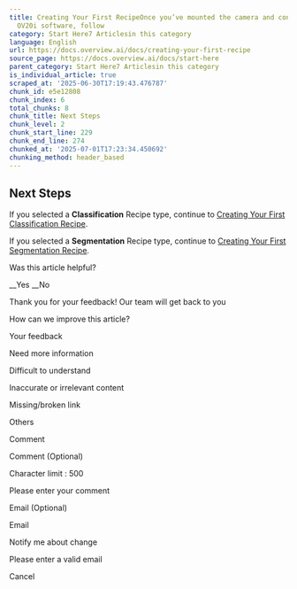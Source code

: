 ```yaml
---
title: Creating Your First RecipeOnce you’ve mounted the camera and connected to the
  OV20i software, follow
category: Start Here7 Articlesin this category
language: English
url: https://docs.overview.ai/docs/creating-your-first-recipe
source_page: https://docs.overview.ai/docs/start-here
parent_category: Start Here7 Articlesin this category
is_individual_article: true
scraped_at: '2025-06-30T17:19:43.476787'
chunk_id: e5e12808
chunk_index: 6
total_chunks: 8
chunk_title: Next Steps
chunk_level: 2
chunk_start_line: 229
chunk_end_line: 274
chunked_at: '2025-07-01T17:23:34.450692'
chunking_method: header_based
---
```


## Next Steps

If you selected a **Classification** Recipe type, continue to [Creating Your First Classification Recipe](/docs/creating-your-first-classification-recipe).

If you selected a **Segmentation** Recipe type, continue to [Creating Your First Segmentation Recipe](/docs/creating-your-first-segmentation-recipe).

Was this article helpful?

__Yes __No

Thank you for your feedback\! Our team will get back to you

How can we improve this article?

Your feedback

Need more information

Difficult to understand

Inaccurate or irrelevant content

Missing/broken link

Others

Comment

Comment \(Optional\)

Character limit : 500

Please enter your comment

Email \(Optional\)

Email

Notify me about change  


Please enter a valid email

Cancel
